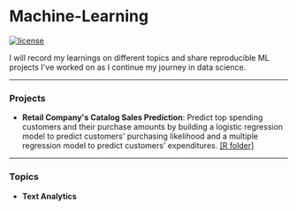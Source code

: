 # Machine-Learning
[![license](https://img.shields.io/github/license/mashape/apistatus.svg)](https://github.com/jchen0529/Machine-Learning/blob/master/LICENSE)

I will record my learnings on different topics and share reproducible ML projects I've worked on as I continue my journey in data science.

***

### Projects

* **Retail Company's Catalog Sales Prediction**: Predict top spending customers and their purchase amounts by building a logistic regression model to predict customers' purchasing likelihood and a multiple regression model to predict customers' expenditures. [[R folder]](https://github.com/jchen0529/Machine-Learning/tree/master/CatalogSalesPrediction)

***

### Topics

* **Text Analytics**